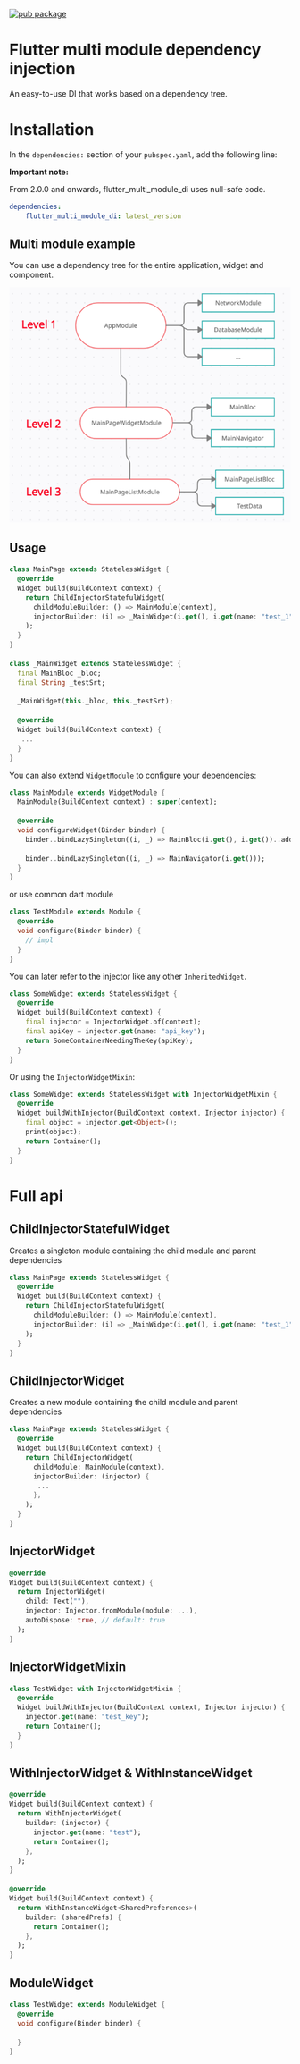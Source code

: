 [![pub package](https://img.shields.io/pub/v/flutter_multi_module_di.svg)](https://pub.dartlang.org/packages/flutter_multi_module_di)

# Flutter multi module dependency injection

An easy-to-use DI that works based on a dependency tree. 

# Installation
In the `dependencies:` section of your `pubspec.yaml`, add the following line:

<b>Important note:</b>

From 2.0.0 and onwards, flutter_multi_module_di uses null-safe code.

```yaml
dependencies:
    flutter_multi_module_di: latest_version
```

## Multi module example

You can use a dependency tree for the entire application, widget and component.
<p align="center">
<img src="https://raw.githubusercontent.com/cilestal/flutter-multi-module-di/main/diag.png">
</p>

## Usage

```dart
class MainPage extends StatelessWidget {
  @override
  Widget build(BuildContext context) {
    return ChildInjectorStatefulWidget(
      childModuleBuilder: () => MainModule(context),
      injectorBuilder: (i) => _MainWidget(i.get(), i.get(name: "test_1")),
    );
  }
}

class _MainWidget extends StatelessWidget {
  final MainBloc _bloc;
  final String _testSrt;

  _MainWidget(this._bloc, this._testSrt);

  @override
  Widget build(BuildContext context) {
   ...
  }
}
```

You can also extend `WidgetModule` to configure your dependencies:

```dart
class MainModule extends WidgetModule {
  MainModule(BuildContext context) : super(context);

  @override
  void configureWidget(Binder binder) {
    binder..bindLazySingleton((i, _) => MainBloc(i.get(), i.get())..add(MainPageOpenedEvent()));

    binder..bindLazySingleton((i, _) => MainNavigator(i.get()));
  }
}
```

or use common dart module

```dart
class TestModule extends Module {
  @override
  void configure(Binder binder) {
    // impl
  }
}
```

You can later refer to the injector like any other `InheritedWidget`.

```dart
class SomeWidget extends StatelessWidget {
  @override
  Widget build(BuildContext context) {
    final injector = InjectorWidget.of(context);
    final apiKey = injector.get(name: "api_key");
    return SomeContainerNeedingTheKey(apiKey);
  }
}
```

Or using the `InjectorWidgetMixin`:

```dart
class SomeWidget extends StatelessWidget with InjectorWidgetMixin {
  @override
  Widget buildWithInjector(BuildContext context, Injector injector) {
    final object = injector.get<Object>();
    print(object);
    return Container();
  }
}
```


# Full api

## ChildInjectorStatefulWidget

Creates a singleton module containing the child module and parent dependencies

```dart
class MainPage extends StatelessWidget {
  @override
  Widget build(BuildContext context) {
    return ChildInjectorStatefulWidget(
      childModuleBuilder: () => MainModule(context),
      injectorBuilder: (i) => _MainWidget(i.get(), i.get(name: "test_1")),
    );
  }
}
```

## ChildInjectorWidget

Creates a new module containing the child module and parent dependencies

```dart
class MainPage extends StatelessWidget {
  @override
  Widget build(BuildContext context) {
    return ChildInjectorWidget(
      childModule: MainModule(context),
      injectorBuilder: (injector) {
       ...
      },
    );
  }
}
```

## InjectorWidget
```dart
@override
Widget build(BuildContext context) {
  return InjectorWidget(
    child: Text(""),
    injector: Injector.fromModule(module: ...),
    autoDispose: true, // default: true
  );
}
```

## InjectorWidgetMixin
```dart
class TestWidget with InjectorWidgetMixin {
  @override
  Widget buildWithInjector(BuildContext context, Injector injector) {
    injector.get(name: "test_key");
    return Container();
  }
}
```

## WithInjectorWidget & WithInstanceWidget
```dart
@override
Widget build(BuildContext context) {
  return WithInjectorWidget(
    builder: (injector) {
      injector.get(name: "test");
      return Container();
    },
  );
}

@override
Widget build(BuildContext context) {
  return WithInstanceWidget<SharedPreferences>(
    builder: (sharedPrefs) {
      return Container();
    },
  );
}
```

## ModuleWidget
```dart
class TestWidget extends ModuleWidget {
  @override
  void configure(Binder binder) {
    
  }
}
```
